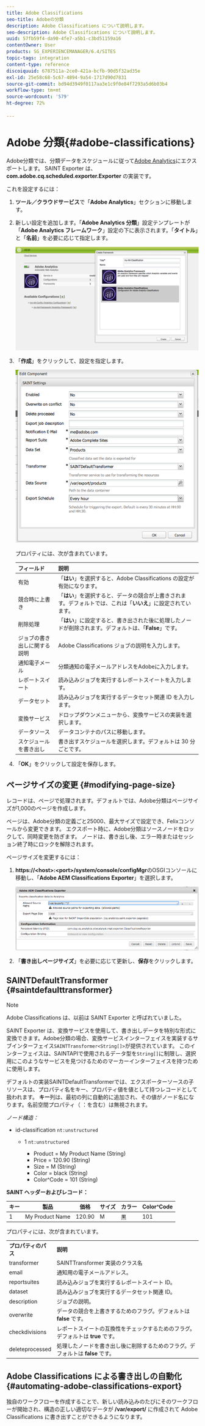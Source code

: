 ```yaml
---
title: Adobe Classifications
seo-title: Adobeの分類
description: Adobe Classifications について説明します。
seo-description: Adobe Classifications について説明します。
uuid: 57fb59f4-da90-4fe7-a5b1-c3bd51159a16
contentOwner: User
products: SG_EXPERIENCEMANAGER/6.4/SITES
topic-tags: integration
content-type: reference
discoiquuid: 6787511a-2ce0-421a-bcfb-90d5f32ad35e
exl-id: 25e58c68-5c67-4894-9a54-1717d90d7831
source-git-commit: bd94d3949f0117aa3e1c9f0e84f7293a5d6b03b4
workflow-type: tm+mt
source-wordcount: '579'
ht-degree: 72%

---
```


# Adobe 分類{#adobe-classifications}

Adobe分類では、分類データをスケジュールに従って[Adobe Analytics](/help/sites-administering/adobeanalytics.md)にエクスポートします。 SAINT Exporter は、**com.adobe.cq.scheduled.exporter.Exporter** の実装です。

これを設定するには：

1. **ツール／クラウドサービス**&#x200B;で「**Adobe Analytics**」セクションに移動します。
1. 新しい設定を追加します。「**Adobe Analytics 分類**」設定テンプレートが「**Adobe Analytics フレームワーク**」設定の下に表示されます。「**タイトル**」と「**名前**」を必要に応じて指定します。

   ![aa-25](assets/aa-25.png)

1. 「**作成**」をクリックして、設定を指定します。

   ![chlimage_1](assets/chlimage_1.png)

   プロパティには、次が含まれています。

   | **フィールド** | **説明** |
   |---|---|
   | 有効 | 「**はい**」を選択すると、Adobe Classifications の設定が有効になります。 |
   | 競合時に上書き | 「**はい**」を選択すると、データの競合が上書きされます。デフォルトでは、これは「**いいえ**」に設定されています。 |
   | 削除処理 | 「**はい**」に設定すると、書き出された後に処理したノードが削除されます。デフォルトは、「**False**」です。 |
   | ジョブの書き出しに関する説明 | Adobe Classifications ジョブの説明を入力します。 |
   | 通知電子メール | 分類通知の電子メールアドレスをAdobeに入力します。 |
   | レポートスイート | 読み込みジョブを実行するレポートスイートを入力します。 |
   | データセット | 読み込みジョブを実行するデータセット関連 ID を入力します。 |
   | 変換サービス | ドロップダウンメニューから、変換サービスの実装を選択します。 |
   | データソース | データコンテナのパスに移動します。 |
   | スケジュールを書き出し | 書き出すスケジュールを選択します。デフォルトは 30 分ごとです。 |

1. 「**OK**」をクリックして設定を保存します。

## ページサイズの変更  {#modifying-page-size}

レコードは、ページで処理されます。デフォルトでは、Adobe分類はページサイズが1,000のページを作成します。

ページは、Adobe分類の定義ごと25000、最大サイズで設定でき、Felixコンソールから変更できます。 エクスポート時に、Adobe分類はソースノードをロックして、同時変更を防ぎます。 ノードは、書き出し後、エラー時またはセッション終了時にロックを解除されます。

ページサイズを変更するには：

1. **https://&lt;host>:&lt;port>/system/console/configMgr**&#x200B;のOSGIコンソールに移動し、「**Adobe AEM Classifications Exporter**」を選択します。

   ![aa-26](assets/aa-26.png)

1. 「**書き出しページサイズ**」を必要に応じて更新し、**保存**&#x200B;をクリックします。

## SAINTDefaultTransformer {#saintdefaulttransformer}

>[!NOTE]
>
>Adobe Classifications は、以前は SAINT Exporter と呼ばれていました。

SAINT Exporter は、変換サービスを使用して、書き出しデータを特別な形式に変換できます。Adobe分類の場合、変換サービスインターフェイスを実装するサブインターフェイス`SAINTTransformer<String[]>`が提供されています。 このインターフェイスは、SAINTAPIで使用されるデータ型を`String[]`に制限し、選択用にこのようなサービスを見つけるためのマーカーインターフェイスを持つために使用します。

デフォルトの実装SAINTDefaultTransformerでは、エクスポーターソースの子リソースは、プロパティ名をキー、プロパティ値を値として持つレコードとして扱われます。 **キー**&#x200B;列は、最初の列に自動的に追加され、その値がノード名になります。名前空間プロパティ（ ：を含む）は無視されます。

*ノード構造：*

* id-classification `nt:unstructured`

   * 1 `nt:unstructured`

      * Product = ﻿﻿My Product Name (String)
      * Price = 120.90 (String)
      * Size = M (String)
      * Color = black (String)
      * Color^Code = 101 (String)

**SAINT ヘッダーおよびレコード：**

| **キー** | **製品** | **価格** | **サイズ** | **カラー** | **Color^Code** |
|---|---|---|---|---|---|
| 1 | My Product Name | 120.90 | M | 黒 | 101 |

プロパティには、次が含まれています。

<table> 
 <tbody> 
  <tr> 
   <td><strong>プロパティのパス</strong></td> 
   <td><strong>説明</strong></td> 
  </tr> 
  <tr> 
   <td>transformer</td> 
   <td>SAINTTransformer 実装のクラス名</td> 
  </tr> 
  <tr> 
   <td>email</td> 
   <td>通知用の電子メールアドレス。</td> 
  </tr> 
  <tr> 
   <td>reportsuites</td> 
   <td>読み込みジョブを実行するレポートスイート ID。 </td> 
  </tr> 
  <tr> 
   <td>dataset</td> 
   <td>読み込みジョブを実行するデータセット関連 ID。 </td> 
  </tr> 
  <tr> 
   <td>description</td> 
   <td>ジョブの説明。<br /> </td> 
  </tr> 
  <tr> 
   <td>overwrite</td> 
   <td>データの競合を上書きするためのフラグ。デフォルトは <strong>false</strong> です。</td> 
  </tr> 
  <tr> 
   <td>checkdivisions</td> 
   <td>レポートスイートの互換性をチェックするためのフラグ。デフォルトは <strong>true</strong> です。</td> 
  </tr> 
  <tr> 
   <td>deleteprocessed</td> 
   <td>処理したノードを書き出し後に削除するためのフラグ。デフォルトは <strong>false</strong> です。</td> 
  </tr> 
 </tbody> 
</table>

## Adobe Classifications による書き出しの自動化  {#automating-adobe-classifications-export}

独自のワークフローを作成することで、新しい読み込みのたびにそのワークフローが開始され、構造の正しい適切なデータが **/var/export/** に作成されて Adobe Classifications に書き出すことができるようになります。

